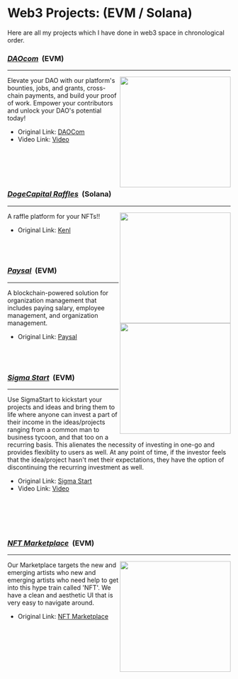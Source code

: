 # Web3 Projects: (EVM / Solana)

Here are all my projects which I have done in web3 space in chronological order.

 <h3><u><strong><i>DAOcom</i></strong></u> &nbsp;(EVM)</h3>
<hr />
<img align="right" height = "250px" src="https://assets.devfolio.co/hackathons/83f000a4a1f748309754612ba5498061/projects/075757f5fe43481eadefc87cf6576486/9633d813-f3b3-4faf-89fd-a0ac26eda995.jpeg" >

Elevate your DAO with our platform's bounties, jobs, and grants, cross-chain payments, and build your proof of work. Empower your contributors and unlock your DAO's potential today!

- Original Link: <a href="https://github.com/karanpargal/DAOcom" target="_blank">DAOCom<a/>
- Video Link: <a href="https://youtu.be/4Ppv-Ozw4U0" target="_blank">Video<a/>

 <br /><br />
 <br /><br />
 <h3><u><strong><i>DogeCapital Raffles</i></strong></u> &nbsp;(Solana)</h3>
<hr />
 <img align="right" height = "250px" src="https://media.licdn.com/dms/image/D4D22AQHTNUVG-7MwWQ/feedshare-shrink_800/0/1681793039544?e=1684972800&v=beta&t=ke4DyzmpL_JN4CCh7JDCZD0-nsWJ7UpCWkYOsLVVc2g" >

A raffle platform for your NFTs!!

- Original Link: <a href="https://www.kenl.live/raffles" target="_blank">Kenl<a/>
 <br /><br />
 <br /><br />
 
<h3><u><strong><i>Paysal</i></strong></u> &nbsp;(EVM)</h3>
<hr />
 <img align="right" height = "250px" src="https://assets.devfolio.co/hackathons/12139eb357f14a59a09ecf2412ce836e/projects/075757f5fe43481eadefc87cf6576486/9d867a3d-79e6-4bdb-8394-cbb5881051d8.png" >

A blockchain-powered solution for organization management that includes paying salary, employee management, and organization management.

- Original Link: <a href="https://github.com/karanpargal/paysal" target="_blank">Paysal<a/>
 <br /><br />
 <br /><br />
 <h3><u><strong><i>Sigma Start</i></strong></u> &nbsp;(EVM)</h3>
<hr />

Use SigmaStart to kickstart your projects and ideas and bring them to life where anyone can invest a part of their income in the ideas/projects ranging from a common man to business tycoon, and that too on a recurring basis. This alienates the necessity of investing in one-go and provides flexiblity to users as well. At any point of time, if the investor feels that the idea/project hasn't met their expectations, they have the option of discontinuing the recurring investment as well.

- Original Link: <a href="https://github.com/Srivastava57Harsh/SigmaStart" target="_blank">Sigma Start<a/>
- Video Link: <a href="https://youtu.be/Z4MPpZc97qY" target="_blank">Video<a/>
 
 <br /><br />
 <br /><br />
 <h3><u><strong><i>NFT Marketplace</i></strong></u> &nbsp;(EVM)</h3>
<hr />
 <img align="right" height = "250px" src="https://assets.devfolio.co/hackathons/de54a2bfd26b4fe585d1edd3ccac544d/projects/120083e4a75c4a039a39c3f73e11007f/85a00c3e-6529-46df-a694-f17ba656397a.png" >

Our Marketplace targets the new and emerging artists who new and emerging artists who need help to get into this hype train called 'NFT'. We have a clean and aesthetic UI that is very easy to navigate around.

- Original Link: <a href="https://psychoart-nftmarketplace.vercel.app/" target="_blank">NFT Marketplace<a/>

